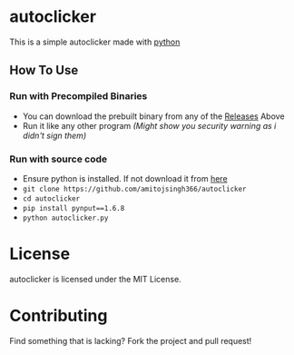# autoclicker
This is a simple autoclicker made with [python](https://www.python.org)

## How To Use
### Run with Precompiled Binaries
- You can download the prebuilt binary from any of the [Releases](https://github.com/amitojsingh366/autoclicker/releases/) Above
- Run it like any other program *(Might show you security warning as i didn't sign them)*
### Run with source code
- Ensure python is installed. If not download it from [here](https://www.python.org/downloads/)
- `git clone https://github.com/amitojsingh366/autoclicker`
- `cd autoclicker`
- `pip install pynput==1.6.8`
- `python autoclicker.py`  

# License
autoclicker is licensed under the MIT License.

# Contributing
Find something that is lacking? Fork the project and pull request!